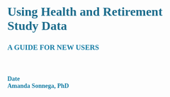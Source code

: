 # <span style="color: #1c6c8c; font-family: cambria">Using Health and Retirement <br> Study Data </span>
### <span style="color: #147ca4; font-family: cambria">A GUIDE FOR NEW USERS</span>
<br>

#### <span style="color: #147ca4; font-family: cambria">Date <br> Amanda Sonnega, PhD</span>

